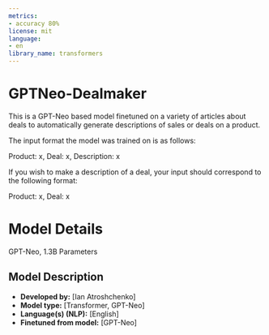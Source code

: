 ```yaml
---
metrics:
- accuracy 80%
license: mit
language:
- en
library_name: transformers
---
```

# GPTNeo-Dealmaker

<!-- Provide a quick summary of what the model is/does. -->

This is a GPT-Neo based model finetuned on a variety of articles about deals to automatically generate descriptions of sales or deals on a product.

The input format the model was trained on is as follows:

Product: x, Deal: x, Description: x

If you wish to make a description of a deal, your input should correspond to the following format:

Product: x, Deal: x

# Model Details

GPT-Neo, 1.3B Parameters

## Model Description


- **Developed by:** [Ian Atroshchenko]
- **Model type:** [Transformer, GPT-Neo]
- **Language(s) (NLP):** [English]
- **Finetuned from model:** [GPT-Neo]
